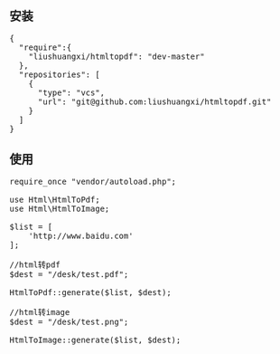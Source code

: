 ## 安装
<pre>
{
  "require":{
    "liushuangxi/htmltopdf": "dev-master"
  },
  "repositories": [
    {
      "type": "vcs",
      "url": "git@github.com:liushuangxi/htmltopdf.git"
    }
  ]
}
</pre>

## 使用
<pre>
require_once "vendor/autoload.php";

use Html\HtmlToPdf;
use Html\HtmlToImage;

$list = [
    'http://www.baidu.com'
];

//html转pdf
$dest = "/desk/test.pdf";

HtmlToPdf::generate($list, $dest);

//html转image
$dest = "/desk/test.png";

HtmlToImage::generate($list, $dest);
</pre>
